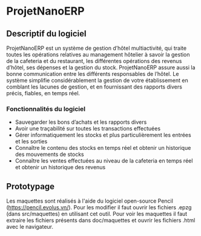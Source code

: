 ﻿# ProjetNanoERP

## Descriptif du logiciel

ProjetNanoERP est un système de gestion d’hôtel multiactivité, qui traite toutes les opérations relatives au management hôtelier à savoir la gestion de la cafeteria et du restaurant, les différentes opérations des revenus d’hôtel, ses dépenses et la gestion du stock.  ProjetNanoERP assure aussi la bonne communication entre les différents responsables de l’hôtel. Le système simplifie considérablement la gestion de votre établissement en comblant les lacunes de gestion, et en fournissant des rapports divers précis, fiables, en temps réel.

### Fonctionnalités du logiciel 

* Sauvegarder les bons d’achats et les rapports divers
* Avoir une traçabilité sur toutes les transactions effectuées
* Gérer informatiquement les stocks et plus particulièrement les entrées et  les sorties
* Connaître le contenu des stocks en temps réel et obtenir un historique des mouvements de stocks
* Connaître les ventes effectuées au niveau de la cafeteria en temps réel et obtenir un historique des revenus

## Prototypage
Les maquettes sont réalisés à l'aide du logiciel open-source Pencil (https://pencil.evolus.vn/). Pour les modifier il faut ouvrir les fichiers .epzg  (dans src/maquettes) en utilisant cet outil.
Pour voir les maquettes il faut extraire les fichiers présents dans doc/maquettes et ouvrir les fichiers .html avec le navigateur.

